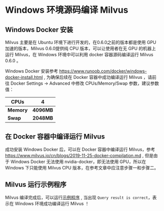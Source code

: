 # Windows 环境源码编译 Milvus

## Windows Docker 安装

Milvus 主要是在 Ubuntu 环境下进行开发的，在0.6.0之前的版本都是使用 GPU 加速的版本，Milvus 0.6.0提供纯 CPU 版本，可以让使用者在无 GPU 的机器上运行 Milvus，在 Windows 环境中可以利用 docker 容器源码编译运行 Milvus 0.6.0 。

Windows Docker 安装参考 https://www.runoob.com/docker/windows-docker-install.html , 为确保后续在 Docker 容器中成功编译运行 Milvus ，请前往 Docker Settings -> Advanced 中修改 CPUs/Memory/Swap 参数，建议参数值：

| CPUs       | 4          |
| ---------- | ---------- |
| **Memory** | **4096MB** |
| **Swap**   | **2048MB** |



## 在 Docker 容器中编译运行 Milvus

成功安装 Windows Docker 后，可以在 Docker 容器中编译运行 Milvus，参考 https://www.milvus.io/cn/blogs/2019-11-25-docker-compilation.md , 但是由于 Windows Docker 无法使用 nvidia-docker，即无法使用 GPU，所以在 Windows 下只能使用 Milvus CPU 版本，在参考文章中应注意步骤一和步骤二。



## Milvus 运行示例程序

Milvus 编译完成后，可以运行[示例程序](https://github.com/milvus-io/docs/blob/v0.7.1/site/zh-CN/guides/get_started/example_code.md)  , 当出现 `Query result is correct`，表示在 Windows 环境成功编译运行 Milvus ！